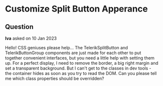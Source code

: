 # Customize Split Button Apperance

## Question

**Iva** asked on 10 Jan 2023

Hello! CSS geniuses please help... The TelerikSplitButton and TelerikButtonGroup components are just made for each other to put together convenient interfaces, but you need a little help with setting them up. For a perfect display, I need to remove the border, a big right margin and set a transparent background. But I can't get to the classes in dev tools - the container hides as soon as you try to read the DOM. Can you please tell me which class properties should be overridden?
